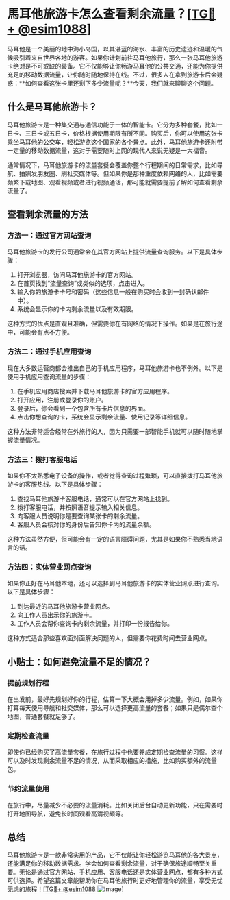 # 馬耳他旅游卡怎么查看剩余流量？[[TG💪+ @esim1088](https://t.me/s/esim1088)]

马耳他是一个美丽的地中海小岛国，以其湛蓝的海水、丰富的历史遗迹和温暖的气候吸引着来自世界各地的游客。如果你计划前往马耳他旅行，那么一张马耳他旅游卡绝对是不可或缺的装备。它不仅能够让你畅游马耳他的公共交通，还能为你提供充足的移动数据流量，让你随时随地保持在线。不过，很多人在拿到旅游卡后会疑惑：**如何查看这张卡里还剩下多少流量呢？**今天，我们就来聊聊这个问题。

## 什么是马耳他旅游卡？

马耳他旅游卡是一种集交通与通信功能于一体的智能卡。它分为多种套餐，比如一日卡、三日卡或五日卡，价格根据使用期限有所不同。购买后，你可以使用这张卡乘坐马耳他的公交车，轻松游览这个国家的各个景点。此外，马耳他旅游卡还附带一定量的移动数据流量，这对于需要随时上网的现代人来说无疑是一大福音。

通常情况下，马耳他旅游卡的流量套餐会覆盖你整个行程期间的日常需求，比如导航、拍照发朋友圈、刷社交媒体等。但如果你是那种重度依赖网络的人，比如需要频繁下载地图、观看视频或者进行视频通话，那可能就需要提前了解如何查看剩余流量了。

## 查看剩余流量的方法

### 方法一：通过官方网站查询

马耳他旅游卡的发行公司通常会在其官方网站上提供流量查询服务。以下是具体步骤：

1. 打开浏览器，访问马耳他旅游卡的官方网站。
2. 在首页找到“流量查询”或类似的选项，点击进入。
3. 输入你的旅游卡卡号和密码（这些信息一般在购买时会收到一封确认邮件中）。
4. 系统会显示你的卡内剩余流量以及有效期限。

这种方式的优点是直观且准确，但需要你在有网络的情况下操作。如果是在旅行途中，可能会有点不方便。

### 方法二：通过手机应用查询

现在大多数运营商都会推出自己的手机应用程序，马耳他旅游卡也不例外。以下是使用手机应用查询流量的步骤：

1. 在手机应用商店搜索并下载马耳他旅游卡的官方应用程序。
2. 打开应用，注册或登录你的账户。
3. 登录后，你会看到一个包含所有卡片信息的界面。
4. 点击你想查询的卡，系统会显示剩余流量、使用记录等详细信息。

这种方法非常适合经常在外旅行的人，因为只需要一部智能手机就可以随时随地掌握流量情况。

### 方法三：拨打客服电话

如果你不太熟悉电子设备的操作，或者觉得查询过程繁琐，可以直接拨打马耳他旅游卡的客服热线。以下是具体步骤：

1. 查找马耳他旅游卡客服电话，通常可以在官方网站上找到。
2. 拨打客服电话，并按照语音提示输入相关信息。
3. 向客服人员说明你是要查询某张卡的剩余流量。
4. 客服人员会核对你的身份后告知你卡内的流量余额。

这种方法虽然方便，但可能会有一定的语言障碍问题，尤其是如果你不熟悉当地语言的话。

### 方法四：实体营业网点查询

如果你正好在马耳他本地，还可以选择到马耳他旅游卡的实体营业网点进行查询。以下是具体步骤：

1. 到达最近的马耳他旅游卡营业网点。
2. 向工作人员出示你的旅游卡。
3. 工作人员会帮你查询卡内剩余流量，并打印一份报告给你。

这种方式适合那些喜欢面对面解决问题的人，但需要你花费时间去营业网点。

## 小贴士：如何避免流量不足的情况？

### 提前规划行程

在出发前，最好先规划好你的行程，估算一下大概会用掉多少流量。例如，如果你打算每天使用导航和社交媒体，那么可以选择更高流量的套餐；如果只是偶尔查个地图，普通套餐就足够了。

### 定期检查流量

即使你已经购买了高流量套餐，在旅行过程中也要养成定期检查流量的习惯。这样可以及时发现剩余流量不足的情况，从而采取相应的措施，比如购买额外的流量包。

### 节约流量使用

在旅行中，尽量减少不必要的流量消耗。比如关闭后台自动更新功能，只在需要时打开地图导航，避免长时间观看高清视频等。

## 总结

马耳他旅游卡是一款非常实用的产品，它不仅能让你轻松游览马耳他的各大景点，还能满足你的移动数据需求。学会如何查看剩余流量，对于确保旅途顺畅至关重要。无论是通过官方网站、手机应用、客服电话还是实体营业网点，都有多种方式可供选择。希望这篇文章能帮助你在马耳他旅行时更好地管理你的流量，享受无忧无虑的旅程！[[TG💪+ @esim1088](https://t.me/s/esim1088) ![Image](https://i.postimg.cc/4NQfJmqS/Snipaste-2025-05-13-00-14-12.png)]